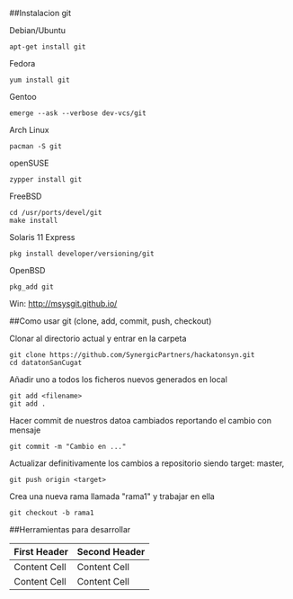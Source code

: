 
##Instalacion git

Debian/Ubuntu

    apt-get install git

Fedora

    yum install git

Gentoo

    emerge --ask --verbose dev-vcs/git

Arch Linux

    pacman -S git

openSUSE

    zypper install git

FreeBSD

    cd /usr/ports/devel/git
    make install

Solaris 11 Express

    pkg install developer/versioning/git

OpenBSD

    pkg_add git

Win:  http://msysgit.github.io/


##Como usar git (clone, add, commit, push, checkout)

Clonar al directorio actual y entrar en la carpeta

    git clone https://github.com/SynergicPartners/hackatonsyn.git
    cd datatonSanCugat

Añadir uno a todos los ficheros nuevos generados en local

    git add <filename>
    git add .

Hacer commit de nuestros datoa cambiados reportando el cambio con mensaje

    git commit -m "Cambio en ..."

Actualizar definitivamente los cambios a repositorio siendo target: master, <nombre del branch el cual estamos trabajando>

    git push origin <target>

Crea una nueva rama llamada "rama1" y trabajar en ella

    git checkout -b rama1

##Herramientas para desarrollar

| First Header  | Second Header |
| ------------- | ------------- |
| Content Cell  | Content Cell  |
| Content Cell  | Content Cell  |



